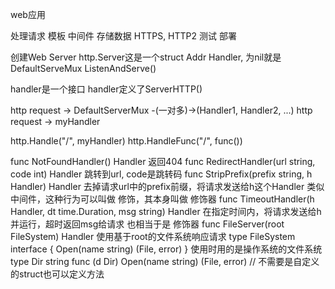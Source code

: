 web应用

处理请求
模板
中间件
存储数据
HTTPS, HTTP2
测试
部署

创建Web Server
http.Server这是一个struct
Addr
Handler, 为nil就是DefaultServeMux
ListenAndServe()

handler是一个接口
handler定义了ServerHTTP()

http request -> DefaultServerMux -(一对多)->(Handler1, Handler2, ...)
http request -> myHandler

http.Handle("/", myHandler)
http.HandleFunc("/", func())

func NotFoundHandler() Handler
返回404
func RedirectHandler(url string, code int) Handler
跳转到url, code是跳转码
func StripPrefix(prefix string, h Handler) Handler
去掉请求url中的prefix前缀，将请求发送给h这个Handler
类似中间件，这种行为可以叫做 修饰，其本身叫做 修饰器
func TimeoutHandler(h Handler, dt time.Duration, msg string) Handler
在指定时间内，将请求发送给h并运行，超时返回msg给请求
也相当于是 修饰器
func FileServer(root FileSystem) Handler
使用基于root的文件系统响应请求
type FileSystem interface {
    Open(name string) (File, error)
}
使用时用的是操作系统的文件系统
type Dir string
func (d Dir) Open(name string) (File, error)  // 不需要是自定义的struct也可以定义方法
